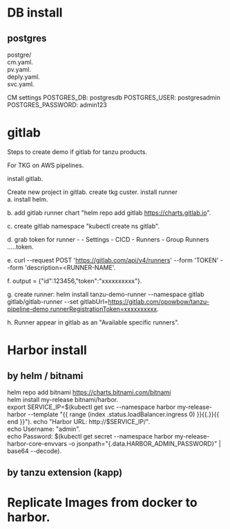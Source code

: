 
# DB install

## postgres
postgre/     
cm.yaml.  
pv.yaml.  
deply.yaml.  
svc.yaml.  

CM settings
  POSTGRES_DB: postgresdb
  POSTGRES_USER: postgresadmin
  POSTGRES_PASSWORD: admin123
  
  

# gitlab

Steps to create demo if gitlab for tanzu products. 

For TKG on AWS pipelines. 

install gitlab. 

Create new project in gitlab. 
create tkg custer. 
install runner  
  a. install helm.     
  
  b. add gitlab runner chart "helm repo add gitlab https://charts.gitlab.io". 
  
  c. create gitlab namespace "kubectl create ns gitlab".   
  
  d. grab token for runner - <gitlab home> - Settings - CICD - Runners - Group Runners .....token.   
  
  e. curl --request POST 'https://gitlab.com/api/v4/runners' --form 'TOKEN' --form 'description=<RUNNER-NAME'.   
  
  f. output = {"id":123456,"token":"xxxxxxxxxx"}.   
  
  g. create runner: helm install tanzu-demo-runner --namespace gitlab gitlab/gitlab-runner --set gitlabUrl=https://gitlab.com/opowbow/tanzu-pipeline-demo,runnerRegistrationToken=xxxxxxxxxx.   
  
  h. Runner appear in gitlab as an "Available specific runners".   
  
  
# Harbor install
## by helm / bitnami

helm repo add bitnami https://charts.bitnami.com/bitnami   
helm install my-release bitnami/harbor.  
export SERVICE_IP=$(kubectl get svc --namespace harbor my-release-harbor --template "{{ range (index .status.loadBalancer.ingress 0) }}{{.}}{{ end }}").  
echo "Harbor URL: http://$SERVICE_IP/".  
echo Username: "admin".   
echo Password: $(kubectl get secret --namespace harbor my-release-harbor-core-envvars -o jsonpath="{.data.HARBOR_ADMIN_PASSWORD}" | base64 --decode).  

## by tanzu extension (kapp)

# Replicate Images from docker to harbor. 





 



